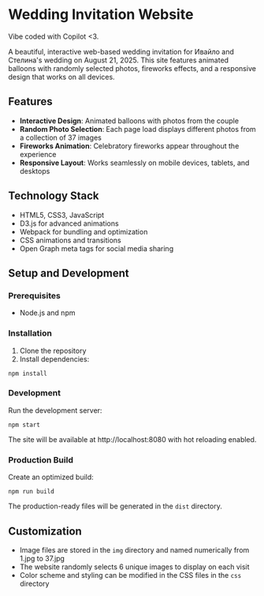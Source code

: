 # Wedding Invitation Website

Vibe coded with Copilot <3.

A beautiful, interactive web-based wedding invitation for Ивайло and Стелина's wedding on August 21, 2025. This site
features animated balloons with randomly selected photos, fireworks effects, and a responsive design that works on all
devices.

## Features

- **Interactive Design**: Animated balloons with photos from the couple
- **Random Photo Selection**: Each page load displays different photos from a collection of 37 images
- **Fireworks Animation**: Celebratory fireworks appear throughout the experience
- **Responsive Layout**: Works seamlessly on mobile devices, tablets, and desktops

## Technology Stack

- HTML5, CSS3, JavaScript
- D3.js for advanced animations
- Webpack for bundling and optimization
- CSS animations and transitions
- Open Graph meta tags for social media sharing

## Setup and Development

### Prerequisites

- Node.js and npm

### Installation

1. Clone the repository
2. Install dependencies:
```
npm install
```

### Development

Run the development server:

```
npm start
```

The site will be available at http://localhost:8080 with hot reloading enabled.

### Production Build

Create an optimized build:

```
npm run build
```

The production-ready files will be generated in the `dist` directory.

## Customization

- Image files are stored in the `img` directory and named numerically from 1.jpg to 37.jpg
- The website randomly selects 6 unique images to display on each visit
- Color scheme and styling can be modified in the CSS files in the `css` directory

